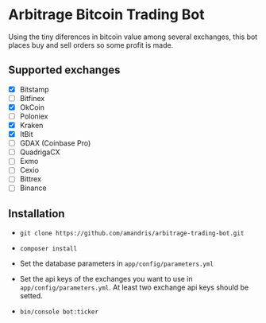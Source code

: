 Arbitrage Bitcoin Trading Bot
=============================

Using the tiny diferences in bitcoin value among several exchanges, this bot places buy and sell orders so some profit is made.

Supported exchanges
-------------------

 - [x] Bitstamp
 - [ ] Bitfinex 
 - [x] OkCoin
 - [ ] Poloniex
 - [x] Kraken
 - [x] ItBit
 - [ ] GDAX (Coinbase Pro)
 - [ ] QuadrigaCX
 - [ ] Exmo
 - [ ] Cexio
 - [ ] Bittrex
 - [ ] Binance

Installation
------------

 * `git clone https://github.com/amandris/arbitrage-trading-bot.git`

 * `composer install`
 
 * Set the database parameters in `app/config/parameters.yml`

 * Set the api keys of the exchanges you want to use in `app/config/parameters.yml`. At least two exchange api keys should be setted.

 * `bin/console bot:ticker`
 
